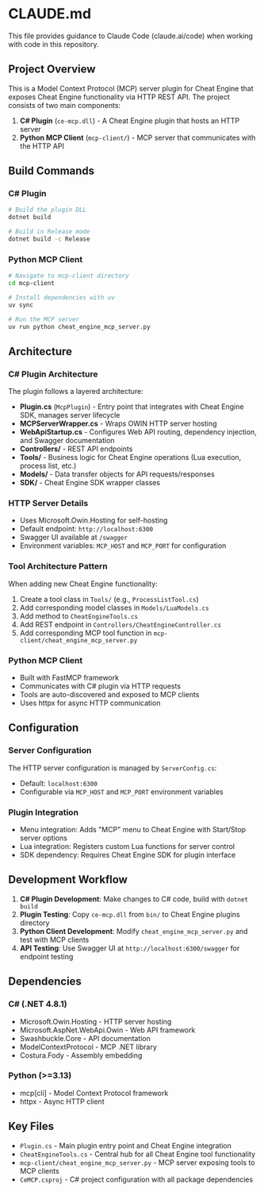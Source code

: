 # CLAUDE.md

This file provides guidance to Claude Code (claude.ai/code) when working with code in this repository.

## Project Overview

This is a Model Context Protocol (MCP) server plugin for Cheat Engine that exposes Cheat Engine functionality via HTTP REST API. The project consists of two main components:

1. **C# Plugin** (`ce-mcp.dll`) - A Cheat Engine plugin that hosts an HTTP server
2. **Python MCP Client** (`mcp-client/`) - MCP server that communicates with the HTTP API

## Build Commands

### C# Plugin

```bash
# Build the plugin DLL
dotnet build

# Build in Release mode
dotnet build -c Release
```

### Python MCP Client

```bash
# Navigate to mcp-client directory
cd mcp-client

# Install dependencies with uv
uv sync

# Run the MCP server
uv run python cheat_engine_mcp_server.py
```

## Architecture

### C# Plugin Architecture

The plugin follows a layered architecture:

- **Plugin.cs** (`McpPlugin`) - Entry point that integrates with Cheat Engine SDK, manages server lifecycle
- **MCPServerWrapper.cs** - Wraps OWIN HTTP server hosting
- **WebApiStartup.cs** - Configures Web API routing, dependency injection, and Swagger documentation
- **Controllers/** - REST API endpoints
- **Tools/** - Business logic for Cheat Engine operations (Lua execution, process list, etc.)
- **Models/** - Data transfer objects for API requests/responses
- **SDK/** - Cheat Engine SDK wrapper classes

### HTTP Server Details

- Uses Microsoft.Owin.Hosting for self-hosting
- Default endpoint: `http://localhost:6300`
- Swagger UI available at `/swagger`
- Environment variables: `MCP_HOST` and `MCP_PORT` for configuration

### Tool Architecture Pattern

When adding new Cheat Engine functionality:

1. Create a tool class in `Tools/` (e.g., `ProcessListTool.cs`)
2. Add corresponding model classes in `Models/LuaModels.cs`
3. Add method to `CheatEngineTools.cs`
4. Add REST endpoint in `Controllers/CheatEngineController.cs`
5. Add corresponding MCP tool function in `mcp-client/cheat_engine_mcp_server.py`

### Python MCP Client

- Built with FastMCP framework
- Communicates with C# plugin via HTTP requests
- Tools are auto-discovered and exposed to MCP clients
- Uses httpx for async HTTP communication

## Configuration

### Server Configuration

The HTTP server configuration is managed by `ServerConfig.cs`:

- Default: `localhost:6300`
- Configurable via `MCP_HOST` and `MCP_PORT` environment variables

### Plugin Integration

- Menu integration: Adds "MCP" menu to Cheat Engine with Start/Stop server options
- Lua integration: Registers custom Lua functions for server control
- SDK dependency: Requires Cheat Engine SDK for plugin interface

## Development Workflow

1. **C# Plugin Development**: Make changes to C# code, build with `dotnet build`
2. **Plugin Testing**: Copy `ce-mcp.dll` from `bin/` to Cheat Engine plugins directory
3. **Python Client Development**: Modify `cheat_engine_mcp_server.py` and test with MCP clients
4. **API Testing**: Use Swagger UI at `http://localhost:6300/swagger` for endpoint testing

## Dependencies

### C# (.NET 4.8.1)

- Microsoft.Owin.Hosting - HTTP server hosting
- Microsoft.AspNet.WebApi.Owin - Web API framework
- Swashbuckle.Core - API documentation
- ModelContextProtocol - MCP .NET library
- Costura.Fody - Assembly embedding

### Python (>=3.13)

- mcp[cli] - Model Context Protocol framework
- httpx - Async HTTP client

## Key Files

- `Plugin.cs` - Main plugin entry point and Cheat Engine integration
- `CheatEngineTools.cs` - Central hub for all Cheat Engine tool functionality
- `mcp-client/cheat_engine_mcp_server.py` - MCP server exposing tools to MCP clients
- `CeMCP.csproj` - C# project configuration with all package dependencies
